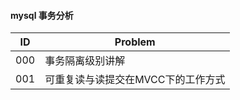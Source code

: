 #### mysql 事务分析 

 | ID | Problem  |
 | --- | ---   |
 | 000 |事务隔离级别讲解 |
 | 001 |可重复读与读提交在MVCC下的工作方式 |